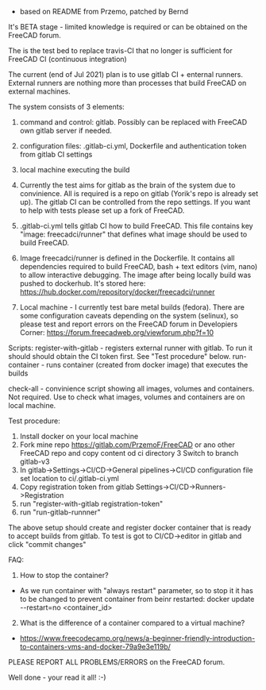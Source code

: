+ based on README from Przemo, patched by Bernd

It's BETA stage - limited knowledge is required or can be obtained on the FreeCAD forum.

The is the test bed to replace travis-CI that no longer is sufficient
for FreeCAD CI (continuous integration)

The current (end of Jul 2021) plan is to use gitlab CI + enternal runners.
External runners are nothing more than processes that build FreeCAD on external machines.

The system consists of 3 elements:
1. command and control: gitlab. Possibly can be replaced with FreeCAD 
   own gitlab server if needed.
2. configuration files: .gitlab-ci.yml, Dockerfile and authentication token
   from gitlab CI settings
3. local machine executing the build

1. Currently the test aims for gitlab as the brain of the system due to convinience.
   All is required is a repo on gitlab (Yorik's repo is already set up).
   The gitlab CI can be controlled from the repo settings.
   If you want to help with tests please set up a fork of FreeCAD.

2. .gitlab-ci.yml tells gitlab CI how to build FreeCAD.
   This file contains key "image: freecadci/runner" that defines
   what image should be used to build FreeCAD.

3. Image freecadci/runner is defined in the Dockerfile.
   It contains all dependencies required to build FreeCAD,
   bash + text editors (vim, nano) to allow interactive debugging.
   The image after being locally build was pushed to dockerhub.
   It's stored here: https://hub.docker.com/repository/docker/freecadci/runner

3. Local machine - I currently test bare metal builds (fedora).
   There are some configuration caveats depending on the system (selinux),
   so please test and report errors on the FreeCAD forum
   in Developiers Corner: https://forum.freecadweb.org/viewforum.php?f=10

Scripts:
register-with-gitlab - registers external runner with gitlab.
To run it should should obtain the CI token first. See "Test procedure" below.
run-container - runs container (created from docker image) that executes the builds

check-all - convinience script showing all images, volumes and containers.
Not required. Use to check what images, volumes and containers are on local machine.

Test procedure:
1. Install docker on your local machine
2. Fork mine repo https://gitlab.com/PrzemoF/FreeCAD or ano other FreeCAD repo
   and copy content od ci directory
3  Switch to branch gitlab-v3
4. In gitlab->Settings->CI/CD->General pipelines->CI/CD configuration file
   set location to ci/.gitlab-ci.yml
3. Copy registration token from gitlab Settings->CI/CD->Runners->Registration
5. run "register-with-gitlab registration-token"
6. run "run-gitlab-runnner"

The above setup should create and register docker container that is ready
to accept builds from gitlab.
To test is got to CI/CD->editor in gitlab and click "commit changes"

FAQ:
1. How to stop the container?
- As we run container with "always restart" parameter,
  so to stop it it has to be changed to prevent container from beinr restarted:
docker update --restart=no <container_id>
2. What is the difference of a container compared to a virtual machine?
- https://www.freecodecamp.org/news/a-beginner-friendly-introduction-to-containers-vms-and-docker-79a9e3e119b/

PLEASE REPORT ALL PROBLEMS/ERRORS on the FreeCAD forum.

Well done - your read it all! :-)
